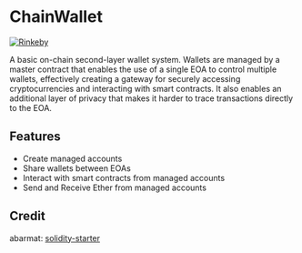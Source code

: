 # ChainWallet

[![Rinkeby](https://img.shields.io/badge/Etherscan-Verified-green.svg)](https://rinkeby.etherscan.io/address/0xE99FC8133ACDA463fFa9B8938793c21240a2cAAa)

A basic on-chain second-layer wallet system. Wallets are managed by a master contract that enables the use 
of a single EOA to control multiple wallets, effectively creating a gateway for securely accessing cryptocurrencies
and interacting with smart contracts. It also enables an additional layer of privacy that makes it harder
to trace transactions directly to the EOA.


## Features

- Create managed accounts
- Share wallets between EOAs
- Interact with smart contracts from managed accounts
- Send and Receive Ether from managed accounts


## Credit
abarmat: [solidity-starter](https://github.com/abarmat/solidity-starter)
